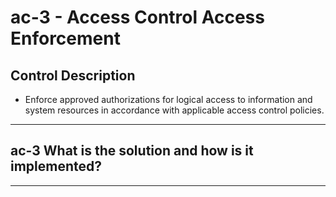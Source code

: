 # ac-3 - Access Control Access Enforcement

## Control Description

- Enforce approved authorizations for logical access to information and system resources in accordance with applicable access control policies.

______________________________________________________________________

## ac-3 What is the solution and how is it implemented?

______________________________________________________________________
